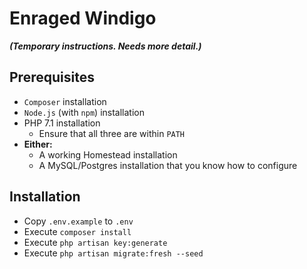 # Enraged Windigo

***(Temporary instructions. Needs more detail.)***

## Prerequisites

* `Composer` installation
* `Node.js` (with `npm`) installation
* PHP 7.1 installation
  * Ensure that all three are within `PATH`
* **Either:**
  * A working Homestead installation
  * A MySQL/Postgres installation that you know how to configure

## Installation

* Copy `.env.example` to `.env`
* Execute `composer install`
* Execute `php artisan key:generate`
* Execute `php artisan migrate:fresh --seed`

